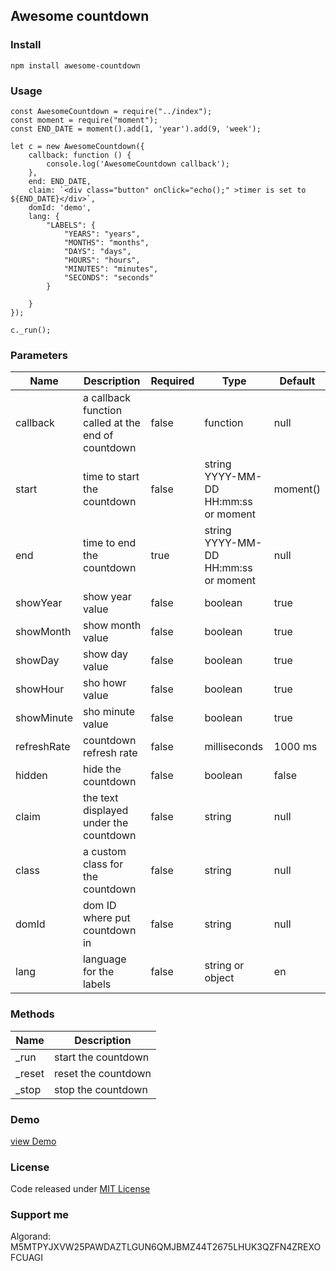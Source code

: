 ## Awesome countdown

<!-- [![npm version](https://badge.fury.io/js/awesome-countdown.svg)](https://badge.fury.io/js/awesome-countdown) -->
<!-- [![GitHub version](https://badge.fury.io/gh/mnossa%2Fawesome-countdown.svg)](https://badge.fury.io/gh/mnossa%2Fawesome-countdown) -->


### Install
`npm install awesome-countdown`


### Usage
```shell
const AwesomeCountdown = require("../index");
const moment = require("moment");
const END_DATE = moment().add(1, 'year').add(9, 'week');

let c = new AwesomeCountdown({
    callback: function () {
        console.log('AwesomeCountdown callback');
    },
    end: END_DATE,
    claim: `<div class="button" onClick="echo();" >timer is set to ${END_DATE}</div>`,
    domId: 'demo',
    lang: {
        "LABELS": {
            "YEARS": "years",
            "MONTHS": "months",
            "DAYS": "days",
            "HOURS": "hours",
            "MINUTES": "minutes",
            "SECONDS": "seconds"
        }

    }
});

c._run();
```


### Parameters
Name | Description | Required | Type | Default
-----|-------------|----------|------|--------
callback|a callback function called at the end of countdown|false|function|null
start|time to start the countdown|false|string YYYY-MM-DD HH:mm:ss or moment|moment()
end|time to end the countdown|true|string YYYY-MM-DD HH:mm:ss or moment|null
showYear|show year value|false|boolean|true
showMonth|show month value|false|boolean|true
showDay|show day value|false|boolean|true
showHour|sho howr value|false|boolean|true
showMinute|sho minute value|false|boolean|true
refreshRate|countdown refresh rate|false|milliseconds|1000 ms
hidden|hide the countdown|false|boolean|false
claim|the text displayed under the countdown|false|string|null
class|a custom class for the countdown|false|string|null
domId|dom ID where put countdown in|false|string|null
lang|language for the labels|false|string or object|en


### Methods
Name | Description
-----|------------
_run|start the countdown
_reset|reset the countdown
_stop|stop the countdown


### Demo
[view Demo](https://matteonossa.it/packages/awesome-countdown)


### License
Code released under [MIT License](https://github.com/mnossa/awesome-countdown/blob/master/LICENSE)


### Support me
Algorand: M5MTPYJXVW25PAWDAZTLGUN6QMJBMZ44T2675LHUK3QZFN4ZREXOFCUAGI